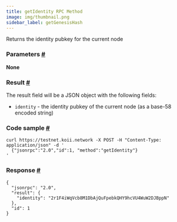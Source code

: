```yaml
--- 
title: getIdentity RPC Method 
image: img/thumbnail.png 
sidebar_label: getGenesisHash 
---  
```


Returns the identity pubkey for the current node

### Parameters [#](#parameters)

**None**

### Result [#](#result)

The result field will be a JSON object with the following fields:

*   `identity` - the identity pubkey of the current node (as a base-58 encoded string)

### Code sample [#](#code-sample)

```
curl https://testnet.koii.network -X POST -H "Content-Type: application/json" -d '
  {"jsonrpc":"2.0","id":1, "method":"getIdentity"}
'
```


### Response [#](#response)

```
{
  "jsonrpc": "2.0",
  "result": {
    "identity": "2r1F4iWqVcb8M1DbAjQuFpebkQHY9hcVU4WuW2DJBppN"
  },
  "id": 1
}
```
